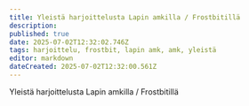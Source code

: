```yaml
---
title: Yleistä harjoittelusta Lapin amkilla / Frostbitillä
description: 
published: true
date: 2025-07-02T12:32:02.746Z
tags: harjoittelu, frostbit, lapin amk, amk, yleistä
editor: markdown
dateCreated: 2025-07-02T12:32:00.561Z
---
```


Yleistä harjoittelusta Lapin amkilla / Frostbitillä